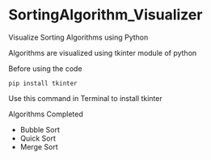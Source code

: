 # SortingAlgorithm_Visualizer

Visualize Sorting Algorithms using Python

Algorithms are visualized using tkinter module of python

Before using the code
```
pip install tkinter
```
Use this command in Terminal to install tkinter

Algorithms Completed

- Bubble Sort
- Quick Sort
- Merge Sort

